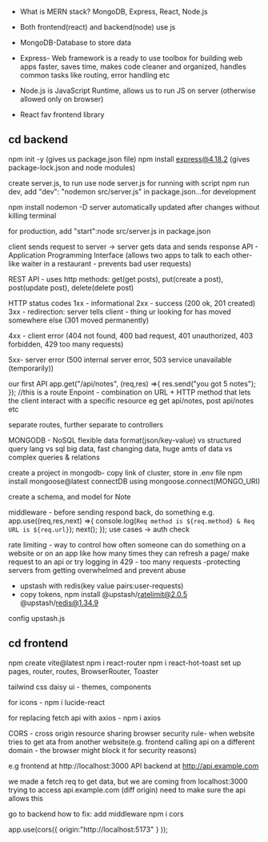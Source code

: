 - What is MERN stack? MongoDB, Express, React, Node.js
- Both frontend(react) and backend(node) use js

- MongoDB-Database to store data
- Express- Web framework is a ready to use toolbox for building web apps faster, saves time, makes code cleaner and organized, handles common tasks like routing, error handling etc
- Node.js is JavaScript Runtime, allows us to run JS on server (otherwise allowed only on browser)
- React fav frontend library


## cd backend

npm init -y (gives us package.json file)
npm install express@4.18.2 (gives package-lock.json and node modules)

create server.js, to run use node server.js
for running with script npm run dev, add "dev": "nodemon src/server.js" in package.json...for development

npm install nodemon -D  server automatically updated after changes without killing terminal

for production, add "start":node src/server.js in package.json

client sends request to server -> server gets data and sends response
API - Application Programming Interface (allows two apps to talk to each other- like waiter in a restaurant - prevents bad user requests)

REST API - uses http methods: get(get posts), put(create a post), post(update post), delete(delete post)

HTTP status codes
1xx - informational
2xx - success (200 ok, 201 created)
3xx - redirection: server tells client - thing ur looking for has moved somewhere else (301 moved permanently)

4xx - client error (404 not found, 400 bad request, 401 unauthorized, 403 forbidden, 429 too many requests)

5xx- server error (500 internal server error, 503 service unavailable (temporarily))

our first API
app.get("/api/notes", (req,res) =>{
    res.send("you got 5 notes");
}); //this is a route
Enpoint - combination on URL + HTTP method that lets the client interact with a specific resource eg get api/notes, post api/notes etc

separate routes, further separate to controllers

MONGODB - NoSQL
flexible data format(json/key-value) vs structured
query lang vs sql
big data, fast changing data, huge amts of data vs complex queries & relations

create a project in mongodb- copy link of cluster, store in .env file
npm install mongoose@latest
connectDB using mongoose.connect(MONGO_URI)

create a schema, and model for Note

middleware - before sending respond back, do something
e.g. app.use((req,res,next) =>{
    console.log(`Req method is ${req.method} & Req URL is ${req.url}`);
    next();
});
use cases -> auth check

rate limiting - way to control how often someone can do something on a website or on an app like how many times they can refresh a page/ make request to an api or try logging in
429 - too many requests
-protecting servers from getting overwhelmed and prevent abuse
- upstash with redis(key value pairs:user-requests)
- copy tokens, npm install @upstash/ratelimit@2.0.5 @upstash/redis@1.34.9

config upstash.js

## cd frontend

npm create vite@latest
npm i react-router
npm i react-hot-toast
set up pages, router, routes, BrowserRouter, Toaster

tailwind css
daisy ui - themes, components

for icons - npm i lucide-react

for replacing fetch api with axios - npm i axios


CORS - cross origin resource sharing
browser security rule- when website tries to get ata from another website(e.g. frontend calling api on a different domain - the browser might block it for security reasons)

e.g frontend at http://localhost:3000
API backend at http://api.example.com

we made a fetch req to get data, but we are coming from localhost:3000 trying to access api.example.com (diff origin)
need to make sure the api allows this

go to backend
how to fix: add middleware 
npm i cors

app.use(cors({
    origin:"http://localhost:5173"
}
));